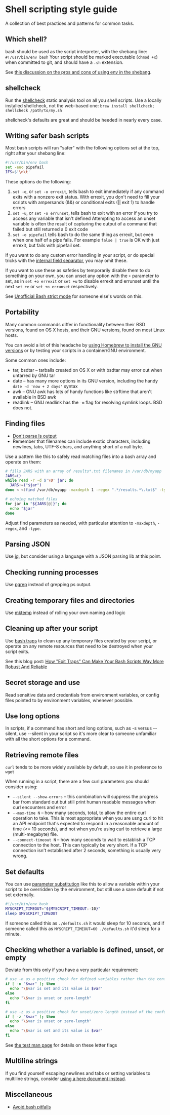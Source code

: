 # Shell scripting style guide

A collection of best practices and patterns for common tasks.

## Which shell?
bash should be used as the script interpreter, with the shebang line: `#!/usr/bin/env bash`
Your script should be marked executable (`chmod +x`) when committed to git, and should have a `.sh` extension.

See [this discussion on the pros and cons of using env in the shebang](http://unix.stackexchange.com/a/29620). 


## shellcheck
Run the [shellcheck](https://github.com/koalaman/shellcheck) static analysis tool on all you shell scripts. Use a locally installed shellcheck, not the web-based one: `brew install shellcheck; shellcheck /path/to/my.sh`

shellcheck's defaults are great and should be heeded in nearly every case.

## Writing safer bash scripts
Most bash scripts will run "safer" with the following options set at the top, right after your shebang line:

```bash
#!/usr/bin/env bash
set -euo pipefail
IFS=$'\n\t'
```

These options do the following:

1. `set -e`, or `set -o errexit`, tells bash to exit immediately if any command exits with a nonzero exit status.
With errexit, you don't need to fill your scripts with ampersands (&&) or conditional exits (|| exit 1) to handle errors
2. `set -u`, or `set -o errunset`, tells bash to exit with an error if you try to access any variable that isn't defined
Attempting to access an unset variable is often the result of capturing the output of a command that failed but still returned a 0 exit code
3. `set -o pipefail` tells bash to do the same thing as errexit, but even when one half of a pipe fails. For example `false | true` is OK with just errexit, but fails with pipefail set.

If you want to do any custom error handling in your script, or do special tricks with the [internal field separator](http://www.tldp.org/LDP/abs/html/internalvariables.html), you may omit these.

If you want to use these as safeties by temporarily disable them to do something on your own, you can unset any option with the `+` parameter to set, as in `set +o errexit` or `set +u` to disable errexit and errunset until the next `set +e` or `set +o errunset` respectively.

See [Unofficial Bash strict mode](http://redsymbol.net/articles/unofficial-bash-strict-mode/) for someone else's words on this.

## Portability
Many common commands differ in functionality between their BSD versions, found on OS X hosts, and their GNU versions, found on most Linux hosts.

You can avoid a lot of this headache by [using Homebrew to install the GNU versions](http://apple.stackexchange.com/a/69332) or by testing your scripts in a container/GNU environment.

Some common ones include:

* tar, bsdtar – tarballs created on OS X or with bsdtar may error out when untarred by GNU tar
* date – has many more options in its GNU version, including the handy `date -d 'now + 2 days'` syntax
* awk – GNU awk has lots of handy functions like strftime that aren't available in BSD awk
* readlink – GNU readlink has the `-m` flag for resolving symlink loops. BSD does not.


## Finding files

* [Don't parse ls output](http://mywiki.wooledge.org/ParsingLs)
* Remember that filenames can include exotic characters, including newlines, tabs, UTF-8 chars, and anything short of a null byte.

Use a pattern like this to safely read matching files into a bash array and operate on them:

```bash
# fills JARS with an array of results*.txt filenames in /var/db/myapp
JARS=()
while read -r -d $'\0' jar; do
  JARS+=("$jar")
done < <(find /var/db/myapp -maxdepth 1 -regex ".*/results.*\.txt$" -type f -print0)

# echoing matched files
for jar in "${JARS[@]}"; do
  echo "$jar"
done
```
Adjust find parameters as needed, with particular attention to `-maxdepth`, `-regex`, and `-type`.

## Parsing JSON
Use [jq](https://stedolan.github.io/jq/), but consider using a language with a JSON parsing lib at this point.


## Checking running processes
Use [pgrep](http://manpages.ubuntu.com/manpages/man1/pgrep.1.html) instead of grepping ps output.


## Creating temporary files and directories
Use [mktemp](http://manpages.ubuntu.com/manpages/man1/mktemp.1.html) instead of rolling your own naming and logic

## Cleaning up after your script
Use [bash traps](https://linux.die.net/Bash-Beginners-Guide/sect_12_02.html) to clean up any temporary files created by your script, or operate on any remote resources that need to be destroyed when your script exits.

See this blog post: [How "Exit Traps" Can Make Your Bash Scripts Way More Robust And Reliable](http://redsymbol.net/articles/bash-exit-traps/)

## Secret storage and use
Read sensitive data and credentials from environment variables, or config files pointed to by environment variables, whenever possible.

## Use long options
In scripts, if a command has short and long options, such as -s versus --silent, use --silent in your script so it's more clear to someone unfamiliar with all the short options for a command.

## Retrieving remote files
`curl` tends to be more widely available by default, so use it in preference to `wget`

When running in a script, there are a few curl parameters you should consider using:

* `–-silent --show-errors` – this combination will suppress the progress bar from standard out but still print human readable messages when curl encounters and error
* `--max-time N` – how many seconds, total, to allow the entire curl operation to take. This is most appropriate when you are usng curl to hit an API endpoint that's expected to respond in a reasonable amount of time (<= 10 seconds), and not when you're using curl to retrieve a large (multi-megabyte) file.
* `--connect-timeout N` – how many seconds to wait to establish a TCP connection to the host. This can typically be very short. If a TCP connection isn't established after 2 seconds, something is usually very wrong.

## Set defaults
You can use [parameter substitution](http://www.tldp.org/LDP/abs/html/parameter-substitution.html) like this to allow a variable within your script to be overridden by the environment, but still use a sane default if not set externally.

```bash
#!/usr/bin/env bash
MYSCRIPT_TIMEOUT="${MYSCRIPT_TIMEOUT:-10}"
sleep $MYSCRIPT_TIMEOUT
```

If someone called this as `./defaults.sh` it would sleep for 10 seconds, and if someone called this as `MYSCRIPT_TIMEOUT=60 ./defaults.sh` it'd sleep for a minute.

## Checking whether a variable is defined, unset, or empty
Deviate from this only if you have a very particular requirement:

```bash
# use -n as a positive check for defined variables rather than the confusing ! -z negation
if [ -n "$var" ]; then
  echo "\$var is set and its value is $var"
else
  echo "\$var is unset or zero-length"
fi

# use -z as a positive check for unset/zero length instead of the confusing ! -n negation
if [ -z "$var" ]; then
  echo "\$var is unset or zero-length"
else
  echo "\$var is set and its value is $var"
fi
```

See [the test man page](http://manpages.ubuntu.com/manpages/man1/test.1plan9.html) for details on these letter flags

## Multiline strings
If you find yourself escaping newlines and tabs or setting variables to multiline strings, consider [using a here document instead](http://www.tldp.org/LDP/abs/html/here-docs.html).

## Miscellaneous
* [Avoid bash pitfalls](http://mywiki.wooledge.org/BashPitfalls)
